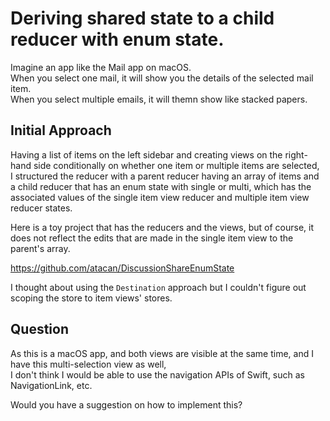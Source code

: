 # Deriving shared state to a child reducer with enum state.

Imagine an app like the Mail app on macOS.  
When you select one mail, it will show you the details of the selected mail item.  
When you select multiple emails, it will themn show like stacked papers. 

## Initial Approach

Having a list of items on the left sidebar and creating views on the right-hand side conditionally on whether one item or multiple items are selected,  
I structured the reducer with a parent reducer having an array of items and a child reducer that has an enum state with single or multi, which has the associated values of the single item view reducer and multiple item view reducer states. 

Here is a toy project that has the reducers and the views, but of course, it does not reflect the edits that are made in the single item view to the parent's array.

https://github.com/atacan/DiscussionShareEnumState

I thought about using the `Destination` approach but I couldn't figure out scoping the store to item views' stores.

## Question

As this is a macOS app, and both views are visible at the same time, and I have this multi-selection view as well,  
I don't think I would be able to use the navigation APIs of Swift, such as NavigationLink, etc.  

Would you have a suggestion on how to implement this?